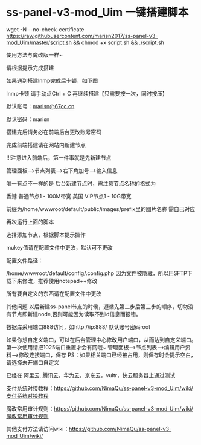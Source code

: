 # ss-panel-v3-mod_Uim 一键搭建脚本

wget -N --no-check-certificate https://raw.githubusercontent.com/marisn2017/ss-panel-v3-mod_Uim/master/script.sh && chmod +x script.sh && ./script.sh

使用方法与魔改版一样~

请根据提示完成搭建

如果遇到搭建lnmp完成后卡顿，如下图

lnmp卡顿
请手动点Ctrl + C 再继续搭建【只需要按一次，同时按压】

默认账号：marisn@67cc.cn

默认密码：marisn

搭建完后请务必在前端后台更改账号密码

完成前端搭建请在网站内新建节点

!!!注意进入前端后，第一件事就是先新建节点

管理面板–>节点列表–>右下角加号–>输入信息

唯一有点不一样的是 后台新建节点时，需注意节点名称的格式为

香港 普通节点1 - 100M带宽
美国 VIP节点1 - 10G带宽

前缀为/home/wwwroot/default/public/images/prefix里的图片名称 需自己对应

再次运行上面的脚本

选择添加节点，根据脚本提示操作

mukey值请在配置文件中更改，默认可不更改

配置文件路径：

/home/wwwroot/default/config/.config.php
因为文件被隐藏，所以用SFTP下载下来修改，推荐使用notepad++修改

所有要自定义的东西请在配置文件中更改

其他问题
以后新建ss-panel节点的时候，遵循先第二步后第三步的顺序，切勿没有节点即新建node,否则可能因为读取不到id信息而报错。

数据库采用端口888访问，如http://ip:888/ 默认账号密码root

如果你想自定义端口，可以在后台管理中心修改用户端口，从而达到自定义端口。
第一次使用请把1025端口重置才会有网哦~
管理面板–>节点列表–>编辑用户资料–>修改连接端口，保存
PS：如果相关端口已经被占用，则保存时会提示空白，请选择未开端口自定义

已经在 阿里云, 腾讯云，华为云，京东云，vultr，快云服务器上通过测试

支付系统对接教程：https://github.com/NimaQu/ss-panel-v3-mod_Uim/wiki/支付系统对接教程

魔改常用审计规则：https://github.com/NimaQu/ss-panel-v3-mod_Uim/wiki/魔改常用审计规则

其他支付方法请访问wiki：https://github.com/NimaQu/ss-panel-v3-mod_Uim/wiki/
